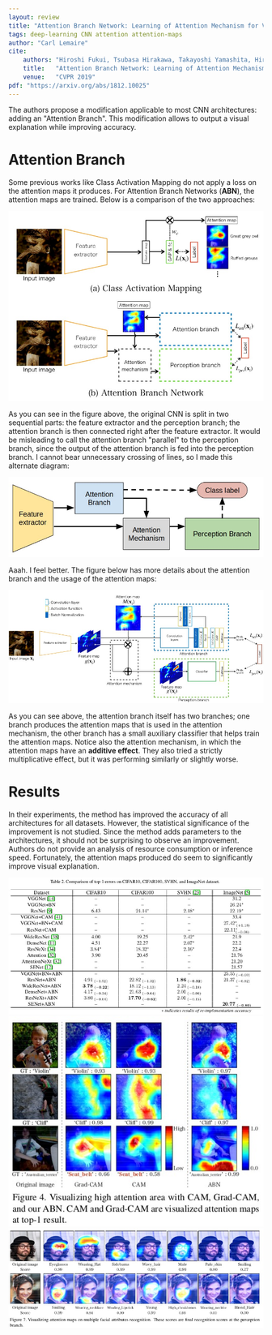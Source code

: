 ```yaml
---
layout: review
title: "Attention Branch Network: Learning of Attention Mechanism for Visual Explanation"
tags: deep-learning CNN attention attention-maps
author: "Carl Lemaire"
cite:
    authors: "Hiroshi Fukui, Tsubasa Hirakawa, Takayoshi Yamashita, Hironobu Fujiyoshi"
    title:   "Attention Branch Network: Learning of Attention Mechanism for Visual Explanation"
    venue:   "CVPR 2019"
pdf: "https://arxiv.org/abs/1812.10025"
---
```


The authors propose a modification applicable to most CNN architectures: adding an "Attention Branch". This modification allows to output a visual explanation while improving accuracy.

# Attention Branch

Some previous works like Class Activation Mapping do not apply a loss on the attention maps it produces. For Attention Branch Networks (**ABN**), the attention maps are trained. Below is a comparison of the two approaches:

![](/article/images/att-branch/fig1.jpg)

As you can see in the figure above, the original CNN is split in two sequential parts: the feature extractor and the perception branch; the attention branch is then connected right after the feature extractor. It would be misleading to call the attention branch "parallel" to the perception branch, since the output of the attention branch is fed into the perception branch. I cannot bear unnecessary crossing of lines, so I made this alternate diagram:

![](/article/images/att-branch/simple-diagram.jpg)

Aaah. I feel better. The figure below has more details about the attention branch and the usage of the attention maps:

![](/article/images/att-branch/fig2a.jpg)

As you can see above, the attention branch itself has two branches; one branch produces the attention maps that is used in the attention mechanism, the other branch has a small auxiliary classifier that helps train the attention maps. Notice also the attention mechanism, in which the attention maps have an **additive effect**. They also tried a strictly multiplicative effect, but it was performing similarly or slightly worse.

# Results

In their experiments, the method has improved the accuracy of all architectures for all datasets. However, the statistical significance of the improvement is not studied. Since the method adds parameters to the architectures, it should not be surprising to observe an improvement. Authors do not provide an analysis of resource consumption or inference speed. Fortunately, the attention maps produced do seem to significantly improve visual explanation.

![](/article/images/att-branch/tab2.jpg)
![](/article/images/att-branch/fig4.jpg)
![](/article/images/att-branch/fig7.jpg)
